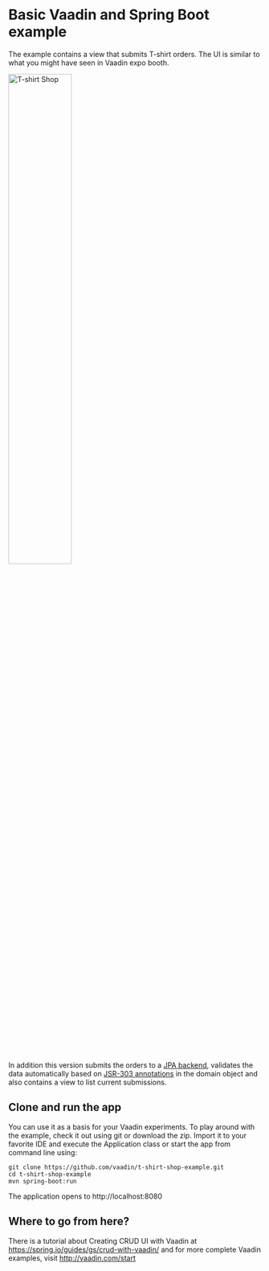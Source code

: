 # Basic Vaadin and Spring Boot example 

The example contains a view that submits T-shirt orders. The UI is similar to what you might have seen in Vaadin expo booth. 

<img src="https://raw.githubusercontent.com/vaadin/tshirt-shop-example/master/t-shirt-shop.png" alt="T-shirt Shop" title="T-shirt Shop" width="50%">

In addition this version submits the orders to a [JPA backend](https://docs.spring.io/spring-data/jpa/docs/current/reference/html/), validates the data automatically based on [JSR-303 annotations](https://beanvalidation.org/specification/) in the domain object and also contains a view to list current submissions.

## Clone and run the app

You can use it as a basis for your Vaadin experiments. To play around with the example, check it out using git or download the zip. Import it to your favorite IDE and execute the Application class or start the app from command line using: 

    git clone https://github.com/vaadin/t-shirt-shop-example.git
    cd t-shirt-shop-example
    mvn spring-boot:run

The application opens to http://localhost:8080

## Where to go from here? 

There is a tutorial about Creating CRUD UI with Vaadin at https://spring.io/guides/gs/crud-with-vaadin/
and for more complete Vaadin examples, visit http://vaadin.com/start 
